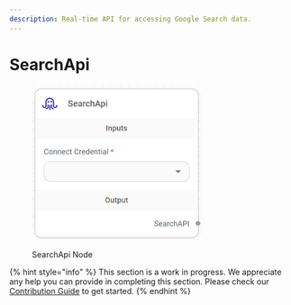 ```yaml
---
description: Real-time API for accessing Google Search data.
---
```


# SearchApi

<figure><img src="../../../.gitbook/assets/image (9) (1) (1) (1).png" alt="" width="304"><figcaption><p>SearchApi Node</p></figcaption></figure>

{% hint style="info" %}
This section is a work in progress. We appreciate any help you can provide in completing this section. Please check our [Contribution Guide](../../../contributing/) to get started.
{% endhint %}
